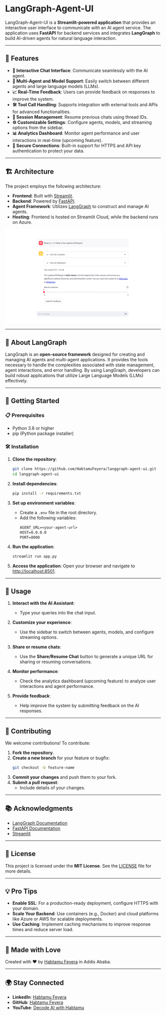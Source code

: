 # LangGraph-Agent-UI

LangGraph-Agent-UI is a **Streamlit-powered application** that provides an interactive user interface to communicate with an AI agent service. The application uses **FastAPI** for backend services and integrates **LangGraph** to build AI-driven agents for natural language interaction.

---

## 🌟 Features

- **💬 Interactive Chat Interface**: Communicate seamlessly with the AI agent.
- **🔄 Multi-Agent and Model Support**: Easily switch between different agents and large language models (LLMs).
- **📈 Real-Time Feedback**: Users can provide feedback on responses to improve the system.
- **🛠️ Tool Call Handling**: Supports integration with external tools and APIs for advanced functionalities.
- **🔖 Session Management**: Resume previous chats using thread IDs.
- **⚙️ Customizable Settings**: Configure agents, models, and streaming options from the sidebar.
- **📊 Analytics Dashboard**: Monitor agent performance and user interactions in real-time (upcoming feature).
- **🔐 Secure Connections**: Built-in support for HTTPS and API key authentication to protect your data.

---

## 🏗️ Architecture

The project employs the following architecture:

- **Frontend**: Built with [Streamlit](https://streamlit.io/).
- **Backend**: Powered by [FastAPI](https://fastapi.tiangolo.com/).
- **Agent Framework**: Utilizes [LangGraph](https://langchain-ai.github.io/langgraph/) to construct and manage AI agents.
- **Hosting**: Frontend is hosted on Streamlit Cloud, while the backend runs on Azure.

![Agent Service Architecture](https://github.com/HabtamuFeyera/langgraph-agent-ui/blob/main/media/agent_architecture.png?raw=true)

---

## 📖 About LangGraph

LangGraph is an **open-source framework** designed for creating and managing AI agents and multi-agent applications. It provides the tools necessary to handle the complexities associated with state management, agent interactions, and error handling. By using LangGraph, developers can build robust applications that utilize Large Language Models (LLMs) effectively.

---

## 🚀 Getting Started

### 📋 Prerequisites

- Python 3.8 or higher
- pip (Python package installer)

### 🛠️ Installation

1. **Clone the repository**:
   ```bash
   git clone https://github.com/HabtamuFeyera/langgraph-agent-ui.git
   cd langgraph-agent-ui
   ```

2. **Install dependencies**:
   ```bash
   pip install -r requirements.txt
   ```

3. **Set up environment variables**:
   - Create a `.env` file in the root directory.
   - Add the following variables:
     ```env
     AGENT_URL=<your-agent-url>
     HOST=0.0.0.0
     PORT=8000
     ```

4. **Run the application**:
   ```bash
   streamlit run app.py
   ```

5. **Access the application**:
   Open your browser and navigate to [http://localhost:8501](http://localhost:8501).

---

## 🎯 Usage

1. **Interact with the AI Assistant**:
   - Type your queries into the chat input.

2. **Customize your experience**:
   - Use the sidebar to switch between agents, models, and configure streaming options.

3. **Share or resume chats**:
   - Use the **Share/Resume Chat** button to generate a unique URL for sharing or resuming conversations.

4. **Monitor performance**:
   - Check the analytics dashboard (upcoming feature) to analyze user interactions and agent performance.

5. **Provide feedback**:
   - Help improve the system by submitting feedback on the AI responses.

---

## 🤝 Contributing

We welcome contributions! To contribute:

1. **Fork the repository**.
2. **Create a new branch** for your feature or bugfix:
   ```bash
   git checkout -b feature-name
   ```
3. **Commit your changes** and push them to your fork.
4. **Submit a pull request**:
   - Include details of your changes.

---

## 📚 Acknowledgments

- [LangGraph Documentation](https://langchain-ai.github.io/langgraph/)
- [FastAPI Documentation](https://fastapi.tiangolo.com/)
- [Streamlit](https://streamlit.io/)

---

## 📜 License

This project is licensed under the **MIT License**. See the [LICENSE](./LICENSE) file for more details.

---

## 💡 Pro Tips

- **Enable SSL**: For a production-ready deployment, configure HTTPS with your domain.
- **Scale Your Backend**: Use containers (e.g., Docker) and cloud platforms like Azure or AWS for scalable deployments.
- **Use Caching**: Implement caching mechanisms to improve response times and reduce server load.

---

## 💖 Made with Love

Created with ❤️ by [Habtamu Feyera](https://www.linkedin.com/in/habtamu-feyera-2447a917b/) in Addis Ababa.

---

## 🌍 Stay Connected

- **LinkedIn**: [Habtamu Feyera](https://www.linkedin.com/in/habtamu-feyera-2447a917b/)
- **GitHub**: [Habtamu Feyera](https://github.com/HabtamuFeyera)
- **YouTube**: [Decode AI with Habtamu](https://www.youtube.com/channel/UCxyz)

